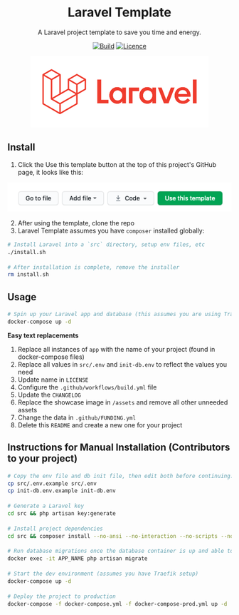 <div align="center">

# Laravel Template

A Laravel project template to save you time and energy.

[![Build](https://github.com/Justintime50/laravel-template/workflows/build/badge.svg)](https://github.com/Justintime50/laravel-template/actions)
[![Licence](https://img.shields.io/github/license/justintime50/laravel-template)](LICENSE)

<img src="assets/showcase.png" alt="Showcase">

</div>

## Install

1. Click the Use this template button at the top of this project's GitHub page, it looks like this:

<img src="assets/use_template_button.png" alt="Use Template Button">

2. After using the template, clone the repo
3. Laravel Template assumes you have `composer` installed globally:

```bash
# Install Laravel into a `src` directory, setup env files, etc
./install.sh

# After installation is complete, remove the installer
rm install.sh
```

## Usage

```bash
# Spin up your Laravel app and database (this assumes you are using Traefik)
docker-compose up -d
```

**Easy text replacements**

1. Replace all instances of `app` with the name of your project (found in docker-compose files)
1. Replace all values in `src/.env` and `init-db.env` to reflect the values you need
1. Update name in `LICENSE`
1. Configure the `.github/workflows/build.yml` file
1. Update the `CHANGELOG`
1. Replace the showcase image in `/assets` and remove all other unneeded assets
1. Change the data in `.github/FUNDING.yml`
1. Delete this `README` and create a new one for your project

## Instructions for Manual Installation (Contributors to your project)

```bash
# Copy the env file and db init file, then edit both before continuing. The DB values must match in both files
cp src/.env.example src/.env
cp init-db.env.example init-db.env

# Generate a Laravel key
cd src && php artisan key:generate

# Install project dependencies
cd src && composer install --no-ansi --no-interaction --no-scripts --no-progress --prefer-dist

# Run database migrations once the database container is up and able to access connections
docker exec -it APP_NAME php artisan migrate

# Start the dev environment (assumes you have Traefik setup)
docker-compose up -d

# Deploy the project to production
docker-compose -f docker-compose.yml -f docker-compose-prod.yml up -d
```

